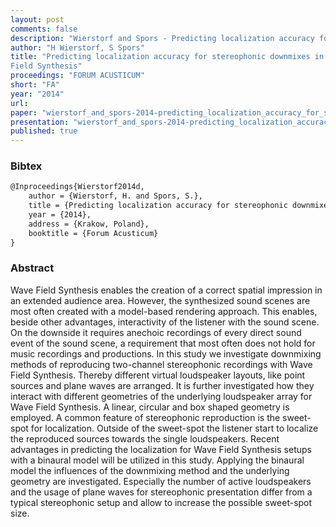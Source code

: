```yaml
---
layout: post
comments: false
description: "Wierstorf and Spors - Predicting localization accuracy for stereophonic downmixes in Wave Field Synthesis"
author: "H Wierstorf, S Spors"
title: "Predicting localization accuracy for stereophonic downmixes in Wave
Field Synthesis"
proceedings: "FORUM ACUSTICUM"
short: "FA"
year: "2014"
url: 
paper: "wierstorf_and_spors-2014-predicting_localization_accuracy_for_stereophonic_downmixes_in_wave_field_synthesis.pdf"
presentation: "wierstorf_and_spors-2014-predicting_localization_accuracy_for_stereophonic_downmixes_in_wave_field_synthesis-presentation.pdf"
published: true
---
```


### Bibtex

```latex
@Inproceedings{Wierstorf2014d,
    author = {Wierstorf, H. and Spors, S.},
    title = {Predicting localization accuracy for stereophonic downmixes in Wave Field Synthesis},
    year = {2014},
    address = {Krakow, Poland},
    booktitle = {Forum Acusticum}
}
```

### Abstract

Wave Field Synthesis enables the creation of a correct spatial impression
in an extended audience area. However, the synthesized sound scenes are most
often created with a model-based rendering approach. This enables, beside other
advantages, interactivity of the listener with the sound scene. On the downside
it requires anechoic recordings of every direct sound event of the sound scene,
a requirement that most often does not hold for music recordings and
productions.
In this study we investigate downmixing methods of reproducing two-channel
stereophonic recordings with Wave Field Synthesis. Thereby different virtual
loudspeaker layouts, like point sources and plane waves are arranged. It is
further investigated how they interact with different geometries of the
underlying loudspeaker array for Wave Field Synthesis. A linear, circular and
box shaped geometry is employed.
A common feature of stereophonic reproduction is the sweet-spot for
localization. Outside of the sweet-spot the listener start to localize the
reproduced sources towards the single loudspeakers. Recent advantages in
predicting the localization for Wave Field Synthesis setups with a binaural
model will be utilized in this study. Applying the binaural model the influences
of the downmixing method and the underlying geometry are investigated.
Especially the number of active loudspeakers and the usage of plane waves for
stereophonic presentation differ from a typical stereophonic setup and allow
to increase the possible sweet-spot size.
